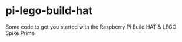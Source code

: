 # pi-lego-build-hat

Some code to get you started with the Raspberry Pi Build HAT & LEGO Spike Prime
